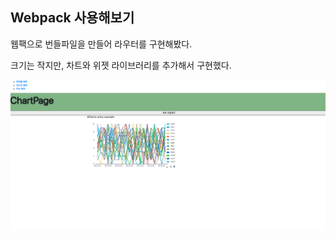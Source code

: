 ## Webpack 사용해보기

웹팩으로 번들파일을 만들어 라우터를 구현해봤다. 

크기는 작지만, 차트와 위젯 라이브러리를 추가해서 구현했다. 

![screen](./screen.png)
